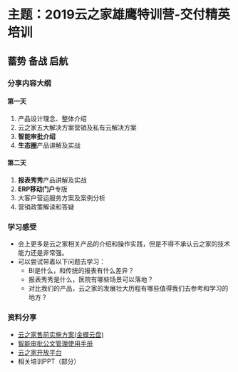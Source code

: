 ﻿# 主题：2019云之家雄鹰特训营-交付精英培训

##  蓄势 备战 启航

### 分享内容大纲

#### 第一天

1. 产品设计理念、整体介绍
2. 云之家五大解决方案营销及私有云解决方案
3. **智能审批介绍**
4. **生态圈**产品讲解及实战

#### 第二天

1. **报表秀秀**产品讲解及实战
2. **ERP移动门户**专版
3. 大客户营运服务方案及案例分析
4. 营销政策解读和答疑

### 学习感受

- 会上更多是云之家相关产品的介绍和操作实践，但是不得不承认云之家的技术能力还是非常强。
- 可以尝试带着以下问题去学习：
  + BI是什么，和传统的报表有什么差异？
  + 报表秀秀是什么，医院有哪些场景可以落地？
  + 对比我们的产品，云之家的发展壮大历程有哪些值得我们去参考和学习的地方？

### 资料分享

- [云之家售前实施方案(金蝶云盘)](https://pan.kingdee.com/s/MTA1ODIxOCxhZjdl "访问密码：****")
- [智能审批公文管理使用手册](https://shimo.im/docs/KT6qGKpIiSIFrPb6/read "石墨文档")
- [云之家开放平台](https://open.yunzhijia.com/openplatform/)
- 相关培训PPT（部分）



